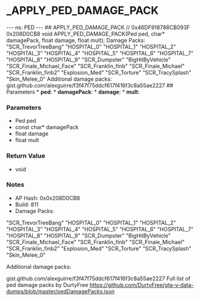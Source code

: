 # _APPLY_PED_DAMAGE_PACK

--- ns: PED --- ## APPLY_PED_DAMAGE_PACK  // 0x46DF918788CB093F 0x208D0CB8 void APPLY_PED_DAMAGE_PACK(Ped ped, char* damagePack, float damage, float mult);  Damage Packs: "SCR_TrevorTreeBang" "HOSPITAL_0" "HOSPITAL_1" "HOSPITAL_2" "HOSPITAL_3" "HOSPITAL_4" "HOSPITAL_5" "HOSPITAL_6" "HOSPITAL_7" "HOSPITAL_8" "HOSPITAL_9" "SCR_Dumpster" "BigHitByVehicle" "SCR_Finale_Michael_Face" "SCR_Franklin_finb" "SCR_Finale_Michael" "SCR_Franklin_finb2" "Explosion_Med" "SCR_Torture" "SCR_TracySplash" "Skin_Melee_0" Additional damage packs: gist.github.com/alexguirre/f3f47f75ddcf617f416f3c8a55ae2227  ## Parameters * **ped**: * **damagePack**: * **damage**: * **mult**:

### Parameters
* Ped ped
* const char* damagePack
* float damage
* float mult

### Return Value
* void

### Notes
* AP Hash: 0x0x208D0CB8
* Build: 811
* Damage Packs:

"SCR_TrevorTreeBang"
"HOSPITAL_0"
"HOSPITAL_1"
"HOSPITAL_2"
"HOSPITAL_3"
"HOSPITAL_4"
"HOSPITAL_5"
"HOSPITAL_6"
"HOSPITAL_7"
"HOSPITAL_8"
"HOSPITAL_9"
"SCR_Dumpster"
"BigHitByVehicle"
"SCR_Finale_Michael_Face"
"SCR_Franklin_finb"
"SCR_Finale_Michael"
"SCR_Franklin_finb2"
"Explosion_Med"
"SCR_Torture"
"SCR_TracySplash"
"Skin_Melee_0"

Additional damage packs:

gist.github.com/alexguirre/f3f47f75ddcf617f416f3c8a55ae2227
Full list of ped damage packs by DurtyFree https://github.com/DurtyFree/gta-v-data-dumps/blob/master/pedDamagePacks.json

